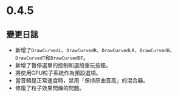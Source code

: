 # 0.4.5

## 變更日誌

- 新增了`DrawCurvedL`、`DrawCurvedR`、`DrawCurvedLR`、`DrawCurvedB`、`DrawCurvedT`和`DrawCurvedBT`。
- 新增了暫停選單的控制和選段重玩按鈕。
- 將使用GPU粒子系統作為預設選項。
- 當音頻是正常速度時，禁用「保持原曲音高」的混合器。
- 修復了粒子效果閃爍的問題。
